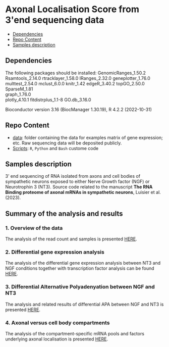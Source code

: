 # Axonal Localisation Score from 3'end sequencing data


-   [Dependencies](#Dependencies)
-   [Repo Content](#Repo-Content)
-   [Samples description](#Samples_description)

## Dependencies
The following packages should be installed:
GenomicRanges_1.50.2
Rsamtools_2.14.0
rtracklayer_1.58.0
IRanges_2.32.0
geneplotter_1.76.0
multtest_2.54.0
mclust_6.0.0
knitr_1.42
edgeR_3.40.2
topGO_2.50.0         
SparseM_1.81         
graph_1.76.0         
plotly_4.10.1
fitdistrplus_1.1-8
GO.db_3.16.0 

Bioconductor version 3.16 (BiocManager 1.30.19), R 4.2.2 (2022-10-31)


## Repo Content
* [data](./data): folder containing the data for examples matrix of gene expression; etc. Raw sequencing data will be deposited publicly.
* [Scripts](./scripts): `R`, `Python` and `Bash` custome code

## Samples description
3’ end sequencing of RNA isolated from axons and cell bodies of sympathetic neurons exposed to either Nerve Growth factor (NGF) or Neurotrophin 3 (NT3). 
Source code related to the manuscript **The RNA Binding proteome of axonal mRNAs in sympathetic neurons**, Luisier et al. (2023).

## Summary of the analysis and results

### 1. Overview of the data
The analysis of the read count and samples is presented [HERE](https://htmlpreview.github.io/?https://github.com/RLuisier/AxonLoc/blob/main/1_overview_data.html).

### 2. Differential gene expression analysis
The analysis of the differential gene expression analysis between NT3 and NGF conditions together with transcription factor analysis can be found [HERE](https://htmlpreview.github.io/?https://github.com/RLuisier/AxonLoc/blob/main/DGE_cell_body.html).


### 3. Differential Alternative Polyadenyation between NGF and NT3
The analysis and related results of differential APA between NGF and NT3 is presented [HERE](https://htmlpreview.github.io/?https://github.com/RLuisier/AxonLoc/blob/main/Differential_APA_CB.html).

### 4. Axonal versus cell body compartments
The analysis of the compartment-specific mRNA pools and factors underlying axonal localisation is presented [HERE](https://htmlpreview.github.io/?https://github.com/RLuisier/AxonLoc/blob/main/Analysis_compartment.html).












